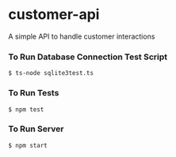 # customer-api
A simple API to handle customer interactions

### To Run Database Connection Test Script
```
$ ts-node sqlite3test.ts
```

### To Run Tests
```
$ npm test
```

### To Run Server
```
$ npm start
```